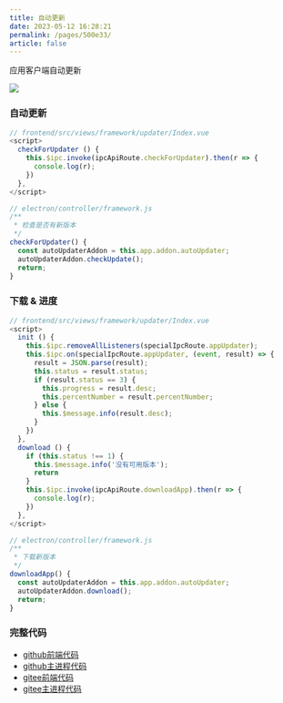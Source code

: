 ```yaml
---
title: 自动更新
date: 2023-05-12 16:28:21
permalink: /pages/500e33/
article: false
---
```


应用客户端自动更新

<!-- ![](/img/demo/framework/demo-framework-autoupdate.png) -->
![](https://img01.kaka996.com/ee/demo-framework-autoupdate.png)

### 自动更新

<code-group>
  <code-block title="前端" active>

  ```javascript
  // frontend/src/views/framework/updater/Index.vue
  <script>
    checkForUpdater () {
      this.$ipc.invoke(ipcApiRoute.checkForUpdater).then(r => {
        console.log(r);
      })
    },
  </script> 
  ```
  </code-block>

  <code-block title="主进程">

  ```javascript
  // electron/controller/framework.js
  /**
   * 检查是否有新版本
   */
  checkForUpdater() { 
    const autoUpdaterAddon = this.app.addon.autoUpdater;
    autoUpdaterAddon.checkUpdate();  
    return;
  }
  ```
  </code-block>
</code-group>

### 下载 & 进度

<code-group>
  <code-block title="前端" active>

  ```javascript
  // frontend/src/views/framework/updater/Index.vue
  <script>
    init () {
      this.$ipc.removeAllListeners(specialIpcRoute.appUpdater);
      this.$ipc.on(specialIpcRoute.appUpdater, (event, result) => {
        result = JSON.parse(result);
        this.status = result.status;
        if (result.status == 3) {
          this.progress = result.desc;
          this.percentNumber = result.percentNumber;
        } else {
          this.$message.info(result.desc);
        }
      })
    },
    download () {
      if (this.status !== 1) {
        this.$message.info('没有可用版本');
        return
      }
      this.$ipc.invoke(ipcApiRoute.downloadApp).then(r => {
        console.log(r);
      })
    },
  </script> 
  ```
  </code-block>

  <code-block title="主进程">

  ```javascript
  // electron/controller/framework.js
  /**
   * 下载新版本
   */
  downloadApp() {
    const autoUpdaterAddon = this.app.addon.autoUpdater;
    autoUpdaterAddon.download();
    return;
  }
  ```
  </code-block>
</code-group>

### 完整代码
- [github前端代码](https://github.com/dromara/electron-egg/blob/demo/frontend/src/views/framework/updater/Index.vue)
- [github主进程代码](https://github.com/dromara/electron-egg/blob/demo/electron/controller/framework.js)
- [gitee前端代码](https://gitee.com/dromara/electron-egg/blob/demo/frontend/src/views/framework/updater/Index.vue)
- [gitee主进程代码](https://gitee.com/dromara/electron-egg/blob/demo/electron/controller/framework.js)